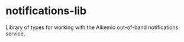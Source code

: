 # notifications-lib

Library of types for working with the Alkemio out-of-band notifications service.
